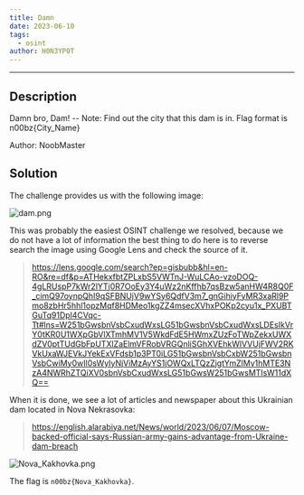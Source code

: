 ```yaml
---
title: Damn
date: 2023-06-10
tags:
  - osint
author: H0N3YP0T
---
```


___

## Description

Damn bro, Dam! -- Note: Find out the city that this dam is in. Flag format is n00bz{City_Name}

Author: NoobMaster

## Solution

The challenge provides us with the following image:

![dam.png](/images/n00bzctf_2023/dam.png)

This was probably the easiest OSINT challenge we resolved, because we do not have a lot
of information the best thing to do here is to reverse search the image using Google Lens and check the source of it.

> https://lens.google.com/search?ep=gisbubb&hl=en-RO&re=df&p=ATHekxfbtZPLxbS5VWTnJ-WuLCAo-vzoDOQ-4gLRUspP7kWr2lYTj0R7OoEy3Y4uWz2nKffhb7qsBzw5anHW4R8Q0F_cimQ97oynpQhI9qSFBNUjV9wYSy6QdfV3m7_gnGihiyFyMR3xaRl9Pmo8zbHr5hhl1opzMqf8HDMeo1kgZZ4msecXVhxPOKp2cyu1x_PXUBTGuTq91Dpl4CVqc-Tt#lns=W251bGwsbnVsbCxudWxsLG51bGwsbnVsbCxudWxsLDEsIkVrY0tKR0U1WXpGbVlXTmhMV1V5WkdFdE5HWmxZUzFoTWpZekxUWXdZV0ptTUdGbFpUTXlZaElmVFRobVRGQnliSGhXVEhkWlVVUjFWV2RKVkUxaWJEVkJYekExVFdsb1p3PT0iLG51bGwsbnVsbCxbW251bGwsbnVsbCwiMy0wIl0sWyIyNjViMzAyYS1jOWQxLTQzZjgtYmZlMy1hMTE3NzA4NWRhZTQiXV0sbnVsbCxudWxsLG51bGwsW251bGwsMTIsW11dXQ==

When it is done, we see a lot of articles and newspaper about this Ukrainian dam located in Nova Nekrasovka:

> https://english.alarabiya.net/News/world/2023/06/07/Moscow-backed-official-says-Russian-army-gains-advantage-from-Ukraine-dam-breach

![Nova_Kakhovka.png](/images/n00bzctf_2023/nova.png)

The flag is  `n00bz{Nova_Kakhovka}`.
